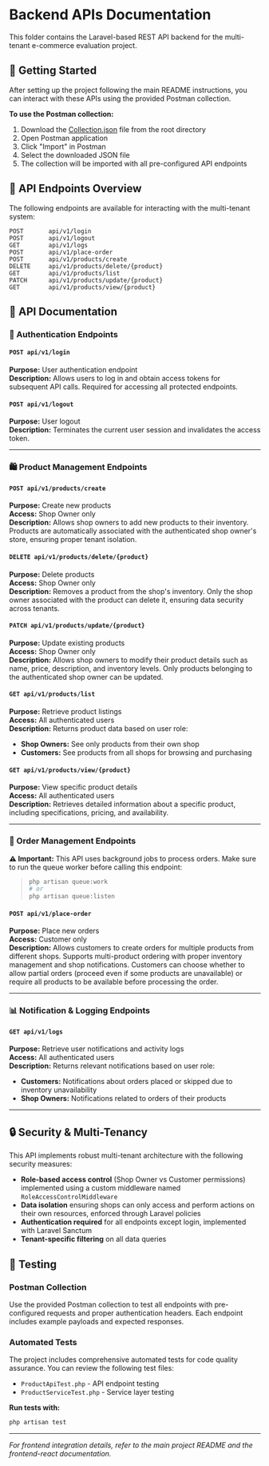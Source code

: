 # Backend APIs Documentation

This folder contains the Laravel-based REST API backend for the multi-tenant e-commerce evaluation project.

## 🚀 Getting Started

After setting up the project following the main README instructions, you can interact with these APIs using the provided Postman collection.

**To use the Postman collection:**
1. Download the [Collection.json](../multi-tenant-collection.json) file from the root directory
2. Open Postman application
3. Click "Import" in Postman
4. Select the downloaded JSON file
5. The collection will be imported with all pre-configured API endpoints

## 🔗 API Endpoints Overview

The following endpoints are available for interacting with the multi-tenant system:

```
POST       api/v1/login
POST       api/v1/logout
GET        api/v1/logs
POST       api/v1/place-order
POST       api/v1/products/create
DELETE     api/v1/products/delete/{product}
GET        api/v1/products/list
PATCH      api/v1/products/update/{product}
GET        api/v1/products/view/{product}
```

## 📖 API Documentation

### 🔐 Authentication Endpoints

#### `POST api/v1/login`
**Purpose:** User authentication endpoint  
**Description:** Allows users to log in and obtain access tokens for subsequent API calls. Required for accessing all protected endpoints.

#### `POST api/v1/logout`
**Purpose:** User logout  
**Description:** Terminates the current user session and invalidates the access token.

---

### 🛍️ Product Management Endpoints

#### `POST api/v1/products/create`
**Purpose:** Create new products  
**Access:** Shop Owner only  
**Description:** Allows shop owners to add new products to their inventory. Products are automatically associated with the authenticated shop owner's store, ensuring proper tenant isolation.

#### `DELETE api/v1/products/delete/{product}`
**Purpose:** Delete products  
**Access:** Shop Owner only  
**Description:** Removes a product from the shop's inventory. Only the shop owner associated with the product can delete it, ensuring data security across tenants.

#### `PATCH api/v1/products/update/{product}`
**Purpose:** Update existing products  
**Access:** Shop Owner only  
**Description:** Allows shop owners to modify their product details such as name, price, description, and inventory levels. Only products belonging to the authenticated shop owner can be updated.

#### `GET api/v1/products/list`
**Purpose:** Retrieve product listings  
**Access:** All authenticated users  
**Description:** Returns product data based on user role:
- **Shop Owners:** See only products from their own shop
- **Customers:** See products from all shops for browsing and purchasing

#### `GET api/v1/products/view/{product}`
**Purpose:** View specific product details  
**Access:** All authenticated users  
**Description:** Retrieves detailed information about a specific product, including specifications, pricing, and availability.

---

### 🛒 Order Management Endpoints

**⚠️ Important:** This API uses background jobs to process orders. Make sure to run the queue worker before calling this endpoint:
> ```bash
> php artisan queue:work
> # or
> php artisan queue:listen
> ```

#### `POST api/v1/place-order`
**Purpose:** Place new orders  
**Access:** Customer only  
**Description:** Allows customers to create orders for multiple products from different shops. Supports multi-product ordering with proper inventory management and shop notifications. Customers can choose whether to allow partial orders (proceed even if some products are unavailable) or require all products to be available before processing the order.

---

### 📊 Notification & Logging Endpoints

#### `GET api/v1/logs`
**Purpose:** Retrieve user notifications and activity logs  
**Access:** All authenticated users  
**Description:** Returns relevant notifications based on user role:
- **Customers:** Notifications about orders placed or skipped due to inventory unavailability
- **Shop Owners:** Notifications related to orders of their products

---

## 🔒 Security & Multi-Tenancy

This API implements robust multi-tenant architecture with the following security measures:

- **Role-based access control** (Shop Owner vs Customer permissions) implemented using a custom middleware named `RoleAccessControlMiddleware`
- **Data isolation** ensuring shops can only access and perform actions on their own resources, enforced through Laravel policies
- **Authentication required** for all endpoints except login, implemented with Laravel Sanctum
- **Tenant-specific filtering** on all data queries

## 🧪 Testing

### Postman Collection
Use the provided Postman collection to test all endpoints with pre-configured requests and proper authentication headers. Each endpoint includes example payloads and expected responses.

### Automated Tests
The project includes comprehensive automated tests for code quality assurance. You can review the following test files:

- `ProductApiTest.php` - API endpoint testing
- `ProductServiceTest.php` - Service layer testing

**Run tests with:**
```bash
php artisan test
```

---

*For frontend integration details, refer to the main project README and the frontend-react documentation.*